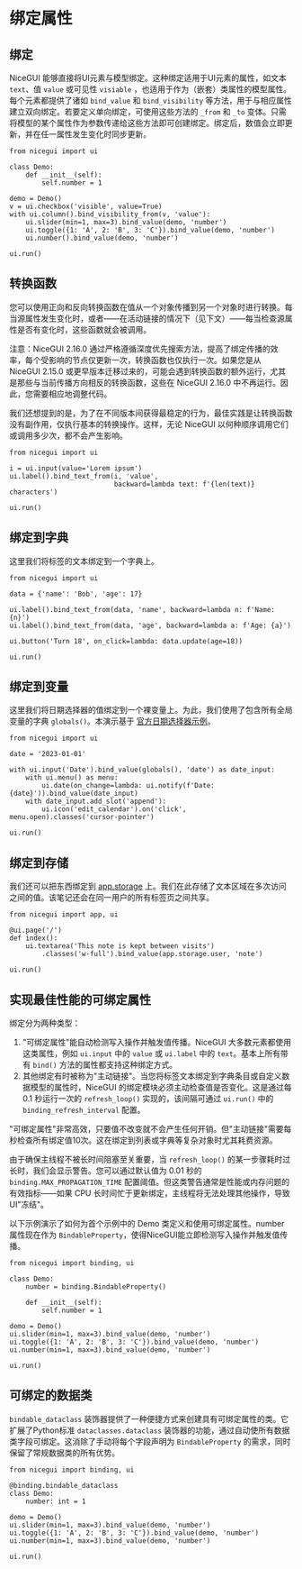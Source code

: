 # 绑定属性

## 绑定
NiceGUI 能够直接将UI元素与模型绑定。这种绑定适用于UI元素的属性，如文本 `text`、值 `value` 或可见性 `visiable` ，也适用于作为（嵌套）类属性的模型属性。每个元素都提供了诸如 `bind_value` 和 `bind_visibility` 等方法，用于与相应属性建立双向绑定。若要定义单向绑定，可使用这些方法的 `_from` 和 `_to` 变体。只需将模型的某个属性作为参数传递给这些方法即可创建绑定。绑定后，数值会立即更新，并在任一属性发生变化时同步更新。

```python{9-12}
from nicegui import ui

class Demo:
    def __init__(self):
        self.number = 1

demo = Demo()
v = ui.checkbox('visible', value=True)
with ui.column().bind_visibility_from(v, 'value'):
    ui.slider(min=1, max=3).bind_value(demo, 'number')
    ui.toggle({1: 'A', 2: 'B', 3: 'C'}).bind_value(demo, 'number')
    ui.number().bind_value(demo, 'number')

ui.run()
```

## 转换函数

您可以使用正向和反向转换函数在值从一个对象传播到另一个对象时进行转换。每当源属性发生变化时，或者——在活动链接的情况下（见下文）——每当检查源属性是否有变化时，这些函数就会被调用。

注意：NiceGUI 2.16.0 通过严格遵循深度优先搜索方法，提高了绑定传播的效率，每个受影响的节点仅更新一次，转换函数也仅执行一次。如果您是从 NiceGUI 2.15.0 或更早版本迁移过来的，可能会遇到转换函数的额外运行，尤其是那些与当前传播方向相反的转换函数，这些在 NiceGUI 2.16.0 中不再运行。因此，您需要相应地调整代码。

我们还想提到的是，为了在不同版本间获得最稳定的行为，最佳实践是让转换函数没有副作用，仅执行基本的转换操作。这样，无论 NiceGUI 以何种顺序调用它们或调用多少次，都不会产生影响。

```python{5}
from nicegui import ui

i = ui.input(value='Lorem ipsum')
ui.label().bind_text_from(i, 'value',
                          backward=lambda text: f'{len(text)} characters')

ui.run()
```

## 绑定到字典

这里我们将标签的文本绑定到一个字典上。

```python:line-numbers
from nicegui import ui

data = {'name': 'Bob', 'age': 17}

ui.label().bind_text_from(data, 'name', backward=lambda n: f'Name: {n}')
ui.label().bind_text_from(data, 'age', backward=lambda a: f'Age: {a}')

ui.button('Turn 18', on_click=lambda: data.update(age=18))

ui.run()
```

## 绑定到变量

这里我们将日期选择器的值绑定到一个裸变量上。为此，我们使用了包含所有全局变量的字典 `globals()`。本演示基于 [官方日期选择器示例](https://nicegui.io/documentation/date#input_element_with_date_picker)。

```python:line-numbers
from nicegui import ui

date = '2023-01-01'

with ui.input('Date').bind_value(globals(), 'date') as date_input:
    with ui.menu() as menu:
        ui.date(on_change=lambda: ui.notify(f'Date: {date}')).bind_value(date_input)
    with date_input.add_slot('append'):
        ui.icon('edit_calendar').on('click', menu.open).classes('cursor-pointer')

ui.run()
```

## 绑定到存储

我们还可以把东西绑定到 [app.storage]() 上。我们在此存储了文本区域在多次访问之间的值。该笔记还会在同一用户的所有标签页之间共享。

```python:line-numbers
from nicegui import app, ui

@ui.page('/')
def index():
    ui.textarea('This note is kept between visits')
        .classes('w-full').bind_value(app.storage.user, 'note')

ui.run()
```

## 实现最佳性能的可绑定属性

绑定分为两种类型：

1. "可绑定属性"能自动检测写入操作并触发值传播。NiceGUI 大多数元素都使用这类属性，例如 `ui.input` 中的 `value` 或 `ui.label` 中的 `text`。基本上所有带有 `bind()` 方法的属性都支持这种绑定方式。
2. 其他绑定有时被称为"主动链接"。当您将标签文本绑定到字典条目或自定义数据模型的属性时，NiceGUI 的绑定模块必须主动检查值是否变化。这是通过每 0.1 秒运行一次的 `refresh_loop()` 实现的，该间隔可通过 `ui.run()` 中的 `binding_refresh_interval` 配置。

"可绑定属性"非常高效，只要值不改变就不会产生任何开销。但"主动链接"需要每秒检查所有绑定值10次。这在绑定到列表或字典等复杂对象时尤其耗费资源。

由于确保主线程不被长时间阻塞至关重要，当 `refresh_loop()` 的某一步骤耗时过长时，我们会显示警告。您可以通过默认值为 0.01 秒的 `binding.MAX_PROPAGATION_TIME` 配置阈值。但这类警告通常是性能或内存问题的有效指标——如果 CPU 长时间忙于更新绑定，主线程将无法处理其他操作，导致UI"冻结"。

以下示例演示了如何为首个示例中的 Demo 类定义和使用可绑定属性。number 属性现在作为 `BindableProperty`，使得NiceGUI能立即检测写入操作并触发值传播。

```python:line-numbers
from nicegui import binding, ui

class Demo:
    number = binding.BindableProperty()

    def __init__(self):
        self.number = 1

demo = Demo()
ui.slider(min=1, max=3).bind_value(demo, 'number')
ui.toggle({1: 'A', 2: 'B', 3: 'C'}).bind_value(demo, 'number')
ui.number(min=1, max=3).bind_value(demo, 'number')

ui.run()
```

## 可绑定的数据类 <Badge type="tip" text="^2.11.0" />

`bindable_dataclass` 装饰器提供了一种便捷方式来创建具有可绑定属性的类。它扩展了Python标准 `dataclasses.dataclass` 装饰器的功能，通过自动使所有数据类字段可绑定。这消除了手动将每个字段声明为 `BindableProperty` 的需求，同时保留了常规数据类的所有优势。

```python:line-numbers{3}
from nicegui import binding, ui

@binding.bindable_dataclass
class Demo:
    number: int = 1

demo = Demo()
ui.slider(min=1, max=3).bind_value(demo, 'number')
ui.toggle({1: 'A', 2: 'B', 3: 'C'}).bind_value(demo, 'number')
ui.number(min=1, max=3).bind_value(demo, 'number')

ui.run()
```